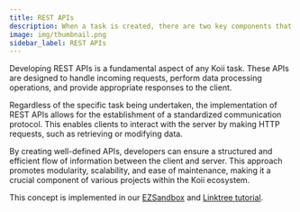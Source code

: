 ```yaml
---
title: REST APIs
description: When a task is created, there are two key components that must be uploaded to the Koii network to initiate the task.
image: img/thumbnail.png
sidebar_label: REST APIs
---
```


Developing REST APIs is a fundamental aspect of any Koii task. These APIs are designed to handle incoming requests, perform data processing operations, and provide appropriate responses to the client.

Regardless of the specific task being undertaken, the implementation of REST APIs allows for the establishment of a standardized communication protocol. This enables clients to interact with the server by making HTTP requests, such as retrieving or modifying data.

By creating well-defined APIs, developers can ensure a structured and efficient flow of information between the client and server. This approach promotes modularity, scalability, and ease of maintenance, making it a crucial component of various projects within the Koii ecosystem.

This concept is implemented in our [EZSandbox](https://github.com/koii-network/ezsandbox) and [Linktree tutorial](/develop/linktree/intro).

